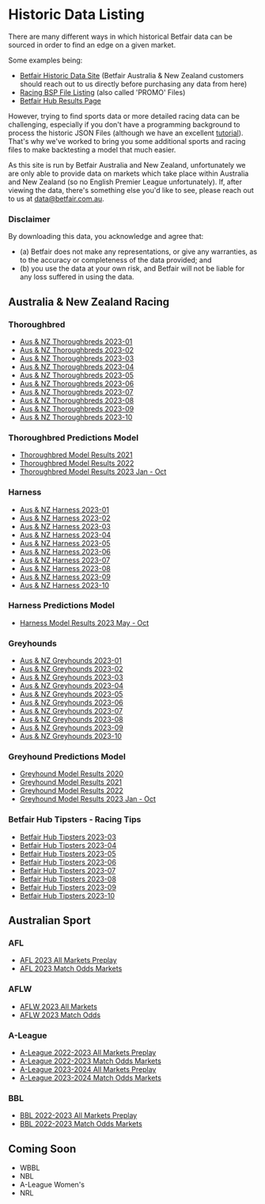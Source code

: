 # Historic Data Listing

There are many different ways in which historical Betfair data can be sourced in order to find an edge on a given market. 

Some examples being:

 - [Betfair Historic Data Site](https://historicdata.betfair.com/#/mydata) (Betfair Australia & New Zealand customers should reach out to us directly before purchasing any data from here)
 - [Racing BSP File Listing](https://promo.betfair.com/betfairsp/prices) (also called 'PROMO' Files)
 - [Betfair Hub Results Page](https://www.betfair.com.au/hub/racing/horse-racing/racing-results/)

However, trying to find sports data or more detailed racing data can be challenging, especially if you don't have a programming background to process the historic JSON Files (although we have an excellent [tutorial](https://betfair-datascientists.github.io/tutorials/processingTarFiles101/)). That's why we've worked to bring you some additional sports and racing files to make backtesting a model that much easier.

As this site is run by Betfair Australia and New Zealand, unfortunately we are only able to provide data on markets which take place within Australia and New Zealand (so no English Premier League unfortunately).
If, after viewing the data, there's something else you'd like to see, please reach out to us at [data@betfair.com.au](mailto:data@betfair.com.au).

### Disclaimer
 
By downloading this data, you acknowledge and agree that:

 - (a) Betfair does not make any representations, or give any warranties, as to the accuracy or completeness of the data provided; and
 - (b) you use the data at your own risk, and Betfair will not be liable for any loss suffered in using the data.

## Australia & New Zealand Racing

### Thoroughbred

 - [Aus & NZ Thoroughbreds 2023-01](../assets/ANZ_Thoroughbreds_2023_01.csv)
 - [Aus & NZ Thoroughbreds 2023-02](../assets/ANZ_Thoroughbreds_2023_02.csv)
 - [Aus & NZ Thoroughbreds 2023-03](../assets/ANZ_Thoroughbreds_2023_03.csv)
 - [Aus & NZ Thoroughbreds 2023-04](../assets/ANZ_Thoroughbreds_2023_04.csv)
 - [Aus & NZ Thoroughbreds 2023-05](../assets/ANZ_Thoroughbreds_2023_05.csv)
 - [Aus & NZ Thoroughbreds 2023-06](../assets/ANZ_Thoroughbreds_2023_06.csv)
 - [Aus & NZ Thoroughbreds 2023-07](../assets/ANZ_Thoroughbreds_2023_07.csv)
 - [Aus & NZ Thoroughbreds 2023-08](../assets/ANZ_Thoroughbreds_2023_08.csv)
 - [Aus & NZ Thoroughbreds 2023-09](../assets/ANZ_Thoroughbreds_2023_09.csv)
 - [Aus & NZ Thoroughbreds 2023-10](../assets/ANZ_Thoroughbreds_2023_10.csv)

### Thoroughbred Predictions Model

 - [Thoroughbred Model Results 2021](../assets/Carrot_Cruncher_Model_Results_2021.csv)
 - [Thoroughbred Model Results 2022](../assets/Carrot_Cruncher_Model_Results_2022.csv)
 - [Thoroughbred Model Results 2023 Jan - Oct](../assets/Carrot_Cruncher_Model_Results_2023.csv)

### Harness

 - [Aus & NZ Harness 2023-01](../assets/ANZ_Harness_2023_01.csv)
 - [Aus & NZ Harness 2023-02](../assets/ANZ_Harness_2023_02.csv)
 - [Aus & NZ Harness 2023-03](../assets/ANZ_Harness_2023_03.csv)
 - [Aus & NZ Harness 2023-04](../assets/ANZ_Harness_2023_04.csv)
 - [Aus & NZ Harness 2023-05](../assets/ANZ_Harness_2023_05.csv)
 - [Aus & NZ Harness 2023-06](../assets/ANZ_Harness_2023_06.csv)
 - [Aus & NZ Harness 2023-07](../assets/ANZ_Harness_2023_07.csv)
 - [Aus & NZ Harness 2023-08](../assets/ANZ_Harness_2023_08.csv)
 - [Aus & NZ Harness 2023-09](../assets/ANZ_Harness_2023_09.csv)
 - [Aus & NZ Harness 2023-10](../assets/ANZ_Harness_2023_10.csv)
 
### Harness Predictions Model

 - [Harness Model Results 2023 May - Oct](../assets/Globetrotter_Model_Results_2023.csv)

### Greyhounds

 - [Aus & NZ Greyhounds 2023-01](../assets/ANZ_Greyhounds_2023_01.csv)
 - [Aus & NZ Greyhounds 2023-02](../assets/ANZ_Greyhounds_2023_02.csv)
 - [Aus & NZ Greyhounds 2023-03](../assets/ANZ_Greyhounds_2023_03.csv)
 - [Aus & NZ Greyhounds 2023-04](../assets/ANZ_Greyhounds_2023_04.csv)
 - [Aus & NZ Greyhounds 2023-05](../assets/ANZ_Greyhounds_2023_05.csv)
 - [Aus & NZ Greyhounds 2023-06](../assets/ANZ_Greyhounds_2023_06.csv)
 - [Aus & NZ Greyhounds 2023-07](../assets/ANZ_Greyhounds_2023_07.csv)
 - [Aus & NZ Greyhounds 2023-08](../assets/ANZ_Greyhounds_2023_08.csv)
 - [Aus & NZ Greyhounds 2023-09](../assets/ANZ_Greyhounds_2023_09.csv)
 - [Aus & NZ Greyhounds 2023-10](../assets/ANZ_Greyhounds_2023_10.csv)

### Greyhound Predictions Model

 - [Greyhound Model Results 2020](../assets/Iggy_Model_Results_2020.csv)
 - [Greyhound Model Results 2021](../assets/Iggy_Model_Results_2021.csv)
 - [Greyhound Model Results 2022](../assets/Iggy_Model_Results_2022.csv)
 - [Greyhound Model Results 2023 Jan - Oct](../assets/Iggy_Model_Results_2023.csv)

### Betfair Hub Tipsters - Racing Tips

 - [Betfair Hub Tipsters 2023-03](../assets/Hub_2023_03_March_Racing_Results.csv)
 - [Betfair Hub Tipsters 2023-04](../assets/Hub_2023_04_April_Racing_Results.csv)
 - [Betfair Hub Tipsters 2023-05](../assets/Hub_2023_05_May_Racing_Results.csv)
 - [Betfair Hub Tipsters 2023-06](../assets/Hub_2023_06_June_Racing_Results.csv)
 - [Betfair Hub Tipsters 2023-07](../assets/Hub_2023_07_July_Racing_Results.csv)
 - [Betfair Hub Tipsters 2023-08](../assets/Hub_2023_08_August_Racing_Results.csv)
 - [Betfair Hub Tipsters 2023-09](../assets/Hub_2023_09_September_Racing_Results.csv)
 - [Betfair Hub Tipsters 2023-10](../assets/Hub_2023_10_October_Racing_Results.csv)

## Australian Sport

### AFL 

 - [AFL 2023 All Markets Preplay](../assets/2023_AFL_All_Markets_Preplay.csv)
 - [AFL 2023 Match Odds Markets](../assets/2023_AFL_Match_Odds_Inplay.csv)

### AFLW

 - [AFLW 2023 All Markets](../assets/AFLW_2023_All_Markets.csv)
 - [AFLW 2023 Match Odds](../assets/AFLW_2023_Match_Odds.csv)

### A-League

 - [A-League 2022-2023 All Markets Preplay](../assets/A-League_2022-2023_All_Markets_Preplay.csv)
 - [A-League 2022-2023 Match Odds Markets](../assets/A-League_2022-2023_Match_Odds.csv)
 - [A-League 2023-2024 All Markets Preplay](../assets/A-League_2023-2024_All_Markets_Preplay.csv)
 - [A-League 2023-2024 Match Odds Markets](../assets/A-League_2023-2024_Match_Odds.csv)

### BBL 

 - [BBL 2022-2023 All Markets Preplay](../assets/BBL12_All_Markets_Preplay.csv)
 - [BBL 2022-2023 Match Odds Markets](../assets/BBL12_Match_Odds.csv)

## Coming Soon
 - WBBL
 - NBL
 - A-League Women's
 - NRL


